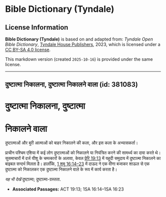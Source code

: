 # Bible Dictionary (Tyndale)

## License Information

**Bible Dictionary (Tyndale)** is based on and adapted from: _Tyndale Open Bible Dictionary_, [Tyndale House Publishers](https://tyndaleopenresources.com/), 2023, which is licensed under a [CC BY-SA 4.0 license](https://creativecommons.org/licenses/by-sa/4.0/legalcode.en).

This markdown version (created `2025-10-16`) is provided under the same license.



--------------------------------

## दुष्टात्मा निकालना, दुष्टात्मा निकालने वाला (id: 381083)

दुष्टात्मा निकालना, दुष्टात्मा
==============================

निकालने वाला
============

दुष्टात्माओं और बुरी आत्माओं को बाहर निकालने की कला, और इस कला के अभ्यासकर्ता।

प्राचीन पश्चिम एशिया में कई लोग दुष्टात्माओं को निकालने या नियंत्रित करने की सामर्थ्य का दावा करते थे। सुसमाचारों में दर्ज यीशु के चमत्कारों के अलावा, केवल [प्रेरि 19:13](https://ref.ly/Acts19:13) में यहूदी समुदाय में दुष्टात्मा निकालने का बाइबल सन्दर्भ मिलता है। हालाँकि, [1 शमू 16:14–23](https://ref.ly/1Sam16:14-1Sam16:23) में दाऊद ने एक वीणा बजाकर शाऊल से एक दुष्टात्मा को निकालकर एक दुष्टात्मा निकालने वाले के रूप में कार्य करता है।

*यह भी देखें* दुष्टात्मा; दुष्टात्मा\-ग्रस्तता. 

* **Associated Passages:** ACT 19:13; 1SA 16:14–1SA 16:23

